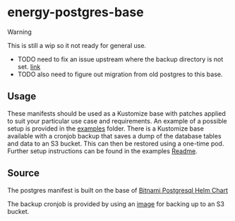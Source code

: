 # energy-postgres-base

> [!WARNING]
> This is still a wip so it not ready for general use.
> - TODO need to fix an issue upstream where the backup directory is not set. [link](https://github.com/eeshugerman/postgres-backup-s3/pull/43)
> - TODO also need to figure out migration from old postgres to this base.

## Usage
These manifests should be used as a Kustomize base with patches applied to suit your particular use case and requirements. An example of a possible setup is provided in the [examples](./examples) folder. There is a Kustomize base available with a cronjob backup that saves a dump of the database tables and data to an S3 bucket. This can then be restored using a one-time pod. Further setup instructions can be found in the examples [Readme](./examples/README.md).

## Source
The postgres manifest is built on the base of [Bitnami Postgresql Helm Chart](https://github.com/bitnami/charts/tree/main/bitnami/postgresql)

The backup cronjob is provided by using an [image](https://github.com/eeshugerman/postgres-backup-s3) for backing up to an S3 bucket.

